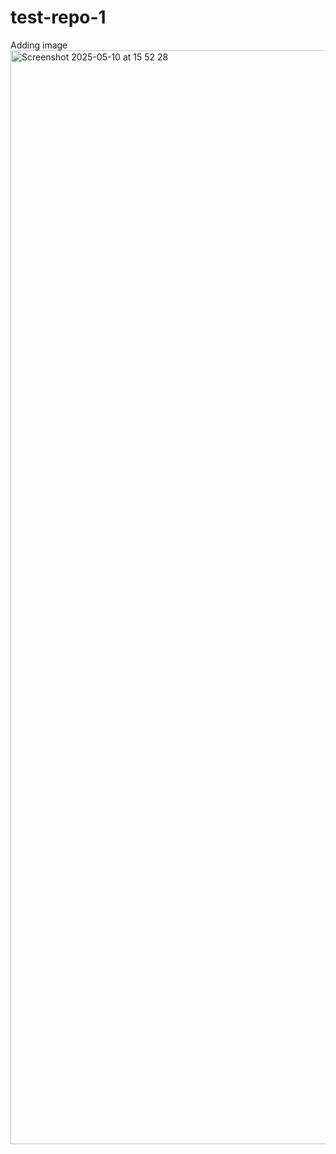 # test-repo-1


Adding image
<img width="1750" alt="Screenshot 2025-05-10 at 15 52 28" src="https://github.com/user-attachments/assets/44831468-3e23-4f1e-b79e-46be9e9a83fb" />
